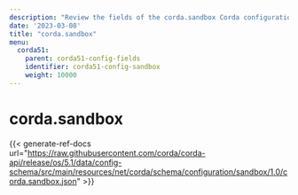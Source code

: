 ```yaml
---
description: "Review the fields of the corda.sandbox Corda configuration section."
date: '2023-03-08'
title: "corda.sandbox"
menu:
  corda51:
    parent: corda51-config-fields
    identifier: corda51-config-sandbox
    weight: 10000
---
```

# corda.sandbox

{{< generate-ref-docs url="https://raw.githubusercontent.com/corda/corda-api/release/os/5.1/data/config-schema/src/main/resources/net/corda/schema/configuration/sandbox/1.0/corda.sandbox.json" >}}

